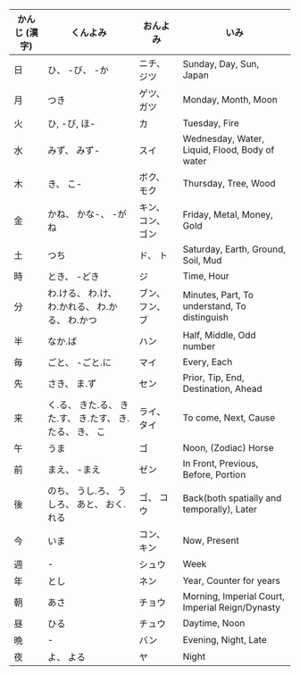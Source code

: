 |  かんじ (漢字) |   くんよみ   |   おんよみ   |     いみ    |
| ----------- | ----------- | ----------- | ----------- |
| 日 | ひ、 -び、 -か | ニチ、 ジツ | Sunday, Day, Sun, Japan |
| 月 | つき | ゲツ、 ガツ | Monday, Month, Moon |
| 火 | ひ, -び, ほ- | カ | Tuesday, Fire |
| 水 | みず、 みず- | スイ | Wednesday, Water, Liquid, Flood, Body of water |
| 木 | き、 こ- | ボク、 モク | Thursday, Tree, Wood |
| 金 | かね、 かな-、 -がね | キン、 コン、 ゴン | Friday, Metal, Money, Gold |
| 土 | つち | ド、 ト | Saturday, Earth, Ground, Soil, Mud |
| 時 | とき、 -どき | ジ | Time, Hour |
| 分 | わ.ける、 わ.け、 わ.かれる、 わ.かる、 わ.かつ | ブン、 フン、 ブ | Minutes, Part, To understand, To distinguish |
| 半 | なか.ば | ハン | Half, Middle, Odd number |
| 毎 | ごと、 -ごと.に | マイ | Every, Each |
| 先 | さき、 ま.ず | セン | Prior, Tip, End, Destination, Ahead |
| 来 | く.る、 きた.る、 きた.す、 き.たす、 き.たる、 き、 こ | ライ、 タイ | To come, Next, Cause |
| 午 | うま | ゴ | Noon, (Zodiac) Horse |
| 前 | まえ、 -まえ | ゼン | In Front, Previous, Before, Portion |
| 後 | のち、 うし.ろ、 うしろ、 あと、 おく.れる | ゴ、 コウ | Back(both spatially and temporally), Later |
| 今 | いま | コン、 キン | Now, Present |
| 週 | - | シュウ | Week |
| 年 | とし | ネン | Year, Counter for years |
| 朝 | あさ | チョウ | Morning, Imperial Court, Imperial Reign/Dynasty|
| 昼 | ひる | チュウ | Daytime, Noon |
| 晩 | - | バン | Evening, Night, Late |
| 夜 | よ、 よる | ヤ | Night |
